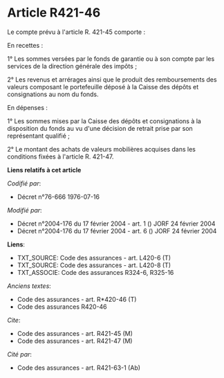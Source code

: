 # Article R421-46

Le compte prévu à l'article R. 421-45 comporte :

En recettes :

1° Les sommes versées par le fonds de garantie ou à son compte par les services de la direction générale des impôts ;

2° Les revenus et arrérages ainsi que le produit des remboursements des valeurs composant le portefeuille déposé à la Caisse
des dépôts et consignations au nom du fonds.

En dépenses :

1° Les sommes mises par la Caisse des dépôts et consignations à la disposition du fonds au vu d'une décision de retrait prise
par son représentant qualifié ;

2° Le montant des achats de valeurs mobilières acquises dans les conditions fixées à l'article R. 421-47.

**Liens relatifs à cet article**

_Codifié par_:

  - Décret n°76-666 1976-07-16

_Modifié par_:

  - Décret n°2004-176 du 17 février 2004 - art. 1 () JORF 24 février 2004
  - Décret n°2004-176 du 17 février 2004 - art. 6 () JORF 24 février 2004

**Liens**:

  - TXT_SOURCE: Code des assurances - art. L420-6 (T)
  - TXT_SOURCE: Code des assurances - art. L420-8 (T)
  - TXT_ASSOCIE: Code des assurances R324-6, R325-16

_Anciens textes_:

  - Code des assurances - art. R*420-46 (T)
  - Code des assurances R420-46

_Cite_:

  - Code des assurances - art. R421-45 (M)
  - Code des assurances - art. R421-47 (M)

_Cité par_:

  - Code des assurances - art. R421-63-1 (Ab)
